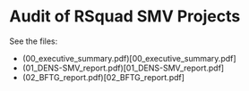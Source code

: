 # Audit of RSquad SMV Projects

See the files:
* (00_executive_summary.pdf)[00_executive_summary.pdf]
* (01_DENS-SMV_report.pdf)[01_DENS-SMV_report.pdf]
* (02_BFTG_report.pdf)[02_BFTG_report.pdf]
